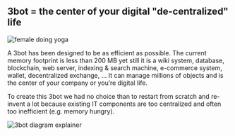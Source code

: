 ## **3bot = the center of your digital "de-centralized" life**

![female doing yoga](https://github.com/threefoldtech/info_tftech/blob/development/docs/blogs/decentralized-IT-system-does-not-exist-yet/parts/3bot_center_of_decentralized_life/decentralizedlife1.png)

A 3bot has been designed to be as efficient as possible. The current memory footprint is less than 200 MB yet still it is a wiki system, database, blockchain, web server, indexing & search machine, e-commerce system, wallet, decentralized exchange, … It can manage millions of objects and is the center of your company or you’re digital life.

To create this 3bot we had no choice than to restart from scratch and re-invent a lot because existing IT components are too centralized and often too inefficient (e.g. memory hungry).

![3bot diagram explainer](https://github.com/threefoldtech/info_tftech/blob/development/docs/blogs/decentralized-IT-system-does-not-exist-yet/parts/3bot_center_of_decentralized_life/decentralizedlife2.png)

